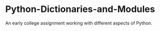 # Python-Dictionaries-and-Modules
An early college assignment working with different aspects of Python. 
